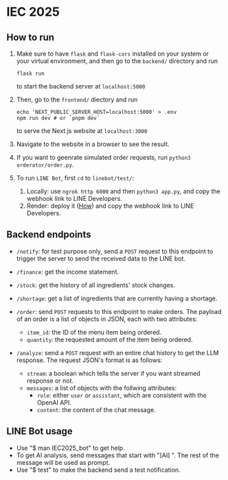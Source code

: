 # IEC 2025

## How to run

1.  Make sure to have `flask` and `flask-cors` installed
    on your system or your virtual environment,
    and then go to the `backend/` directory and run
    ```
    flask run
    ```
    to start the backend server at `localhost:5000`

2.  Then, go to the `frontend/` diectory and run
    ```
    echo 'NEXT_PUBLIC_SERVER_HOST=localhost:5000' > .env
    npm run dev # or `pnpm dev`
    ```
    to serve the Next.js website at `localhost:3000`

3.  Navigate to the website in a browser to see the result.

4.  If you want to geenrate simulated order requests,
    run `python3 orderator/order.py`.

5.  To run `LINE Bot`, first `cd` to `linebot/test/`:
    1.  Locally: use `ngrok http 6000` and then `python3 app.py`, and copy the webhook link to LINE Developers.
    2.  Render: deploy it ([How](https://hackmd.io/@k0217/rJKNMyhDkx)) and copy the webhook link to LINE Developers.
    
## Backend endpoints

*   `/notify`: for test purpose only, send a `POST` request to this endpoint
    to trigger the server to send the received data to the LINE bot.

*   `/finance`: get the income statement.

*   `/stock`: get the history of all ingredients' stock changes.

*   `/shortage`: get a list of ingredients that are currently having a shortage.

*   `/order`: send `POST` requests to this endpoint to make orders.
    The payload of an order is a list of objects in JSON,
    each with two attributes:
    *   `item_id`: the ID of the menu item being ordered.
    *   `quantity`: the requested amount of the item being ordered.

*   `/analyze`: send a `POST` request with an entire chat history to get the LLM response.
    The request JSON's format is as follows:
    *   `stream`: a boolean which tells the server if you want streamed response or not.
    *   `messages`: a list of objects with the follwing attributes:
        *   `role`: either `user` or `assistant`, which are consistent with the OpenAI API.
        *   `content`: the content of the chat message.

## LINE Bot usage
*   Use "$ man IEC2025_bot" to get help.
*   To get AI analysis, send messages that start with "[AI] ". The rest of the message will be used as prompt.
*   Use "$ test" to make the backend send a test notification.
